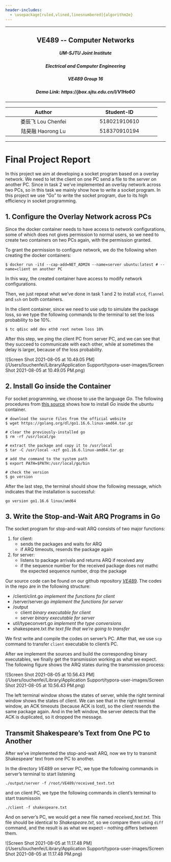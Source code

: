 ```yaml
---
header-includes:
  - \usepackage[ruled,vlined,linesnumbered]{algorithm2e}
---
```


---
<h2 align="center"> VE489 -- Computer Networks </h2>

<h5 align="center"> UM-SJTU Joint Institute </h5>

<h5 align="center"> Electrical and Computer Engineering </h5>

<h5 align="center"> VE489 Group 16 </h5>

<h5 align="center"> Demo Link: https://jbox.sjtu.edu.cn/l/V1Ho6O </h5>

---

<table>
  <thead>
    <tr>
      <th align="center" width="33.33%"> Author </th>
      <th align="center" width="33.33%"> Student-ID </th>
    </tr>
  </thead>
  <tbody>
		<tr>
			<td align="center"> 娄辰飞 Lou Chenfei </td>
      		<td align="center"> 518021910610 </td>
		</tr>
      	<tr>
			<td align="center"> 陆昊融 Haorong Lu </td>
      		<td align="center"> 518370910194 </td>
		</tr>
  </tbody>
</table>

---

# Final Project Report

In this project we aim at developing a socket program based on a overlay network. We need to let the client on one PC send a file to the server on another PC. Since in task 2 we’ve implemented an overlay network across two PCs, so in this task we mainly show how to write a socket program. In this project we use “Go” to write the socket program, due to its high efficiency in socket programming.

## 1. Configure the Overlay Network across PCs

Since the docker container needs to have access to network configurations, some of which does not gives permission to normal users, so we need to create two containers on two PCs again, with the permission granted.

To grant the permission to configure network, we do the following when creating the docker containers:

```shell
$ docker run -itd --cap-add=NET_ADMIN --name=server ubuntu:latest # --name=client on another PC
```

In this way, the created container have access to modify network configurations.

Then, we just repeat what we’ve done in task 1 and 2 to install `etcd`, `flannel` and `ssh` on both containers.

In the client container, since we need to use udp to simulate the package loss, so we type the following commands to the terminal to set the loss probability to be $10\%$.

```shell
$ tc qdisc add dev eth0 root netem loss 10%
```

After this step, we ping the client PC from server PC, and we can see that they succeed to communicate with each other, while at sometimes the delay is larger, because of the loss probability.

![Screen Shot 2021-08-05 at 10.49.05 PM](/Users/louchenfei/Library/Application Support/typora-user-images/Screen Shot 2021-08-05 at 10.49.05 PM.png)

## 2. Install Go inside the Container

For socket programming, we choose to use the language $Go$. The following procedures from [this source](https://golang.org/doc/install) shows how to install $Go$ inside the ubuntu container.

```shell
# download the source files from the official website
$ wget https://golang.org/dl/go1.16.6.linux-amd64.tar.gz

# clear the previously-installed go
$ rm -rf /usr/local/go

# extract the package and copy it to /usr/local
$ tar -C /usr/local -xzf go1.16.6.linux-amd64.tar.gz

# add the command to the system path
$ export PATH=$PATH:/usr/local/go/bin

# check the version
$ go version
```

After the last step, the terminal should show the following message, which indicates that the installation is successful:

```
go version go1.16.6 linux/amd64
```

## 3. Write the Stop-and-Wait ARQ Programs in Go

The socket program for stop-and-wait ARQ consists of two major functions: 

1.   for client: 
     -   sends the packages and waits for ARQ
     -   if ARQ timeouts, resends the package again
2.   for server: 
     -   listens to package arrivals and returns ARQ if received any
     -   if the sequence number for the received package does not mathc the expected sequence number, drop the package

Our source code can be found on our github repository [$VE489$​](https://github.com/ancientmodern/VE489/blob/master/server/server.go). The codes in the repo are in the following structure:

-   /client/clint.go				*implement the functions for client*
-   /server/server.go		    *implement the functions for server*
-   /output                  
    -   client                              *binary executable for client*
    -   server                             *binary executable for server*
-   util/typeconvert.go         *implement the type conversions*
-   shakespeare.txt                 *the text file that we’re going to transfer*

We first write and compile the codes on server’s PC. After that, we use `scp` command to transfer `client` executable to client’s PC.

 After we implement the sources and build the corresponding binary executables, we finally get the transmission working as what we expect. The following figure shows the ARQ states during the transmission process:

![Screen Shot 2021-08-05 at 10.56.43 PM](/Users/louchenfei/Library/Application Support/typora-user-images/Screen Shot 2021-08-05 at 10.56.43 PM.png)

The left terminal window shows the states of server, while the right terminal window shows the states of client. We can see that in the right terminal window, an ACK timeouts (because ACK is lost), so the client resends the same package again. And in the left window, the server detects that the ACK is duplicated, so it dropped the message.

## Transmit Shakespeare’s Text from One PC to Another

After we’ve implemented the stop-and-wait ARQ, now we try to transmit Shakespeare’ text from one PC to another. 

In the directory $VE489$​ on server PC​, we type the following commands in server’s terminal to start listening

```shell
./output/server -f /root/VE489/received_text.txt
```

and on client PC, we type the following commands in client’s terminal to start trasmissoin

```shell
./client -f shakespeare.txt
```

And on server’s PC, we would get a new file named *received_text.txt*. This file should be identical to *Shakespeare.txt*, so we compare them using `diff` command, and the result is as what we expect – nothing differs between them.

![Screen Shot 2021-08-05 at 11.17.48 PM](/Users/louchenfei/Library/Application Support/typora-user-images/Screen Shot 2021-08-05 at 11.17.48 PM.png)

